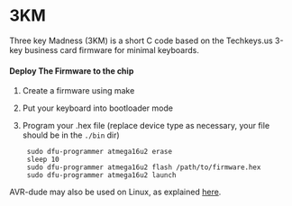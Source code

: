 # 3KM
Three key Madness (3KM) is a short C code based on the Techkeys.us 3-key business card firmware for minimal keyboards.

#### Deploy The Firmware to the chip

1. Create a firmware using make
2. Put your keyboard into bootloader mode
3. Program your .hex file (replace device type as necessary, your file should be in the `./bin` dir)

		sudo dfu-programmer atmega16u2 erase
		sleep 10
		sudo dfu-programmer atmega16u2 flash /path/to/firmware.hex
		sudo dfu-programmer atmega16u2 launch

AVR-dude may also be used on Linux, as explained [here](https://geekhack.org/index.php?topic=51252.msg2066099#msg2066099).